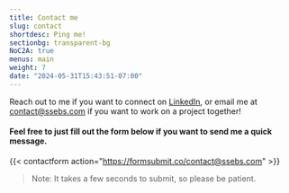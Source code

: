 ```yaml
---
title: Contact me
slug: contact
shortdesc: Ping me!
sectionbg: transparent-bg
NoC2A: true
menus: main
weight: 7
date: "2024-05-31T15:43:51-07:00"
---
```

Reach out to me if you want to connect on [LinkedIn](https://linkedin.com/in/ssebs/), or email me at [contact@ssebs.com](mailto:contact@ssebs.com) if you want to work on a project together! 

#### Feel free to just fill out the form below if you want to send me a quick message.

{{< contactform action="https://formsubmit.co/contact@ssebs.com" >}}

> Note: It takes a few seconds to submit, so please be patient.

<!--more-->
